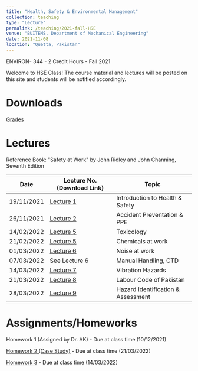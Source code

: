 ```yaml
---
title: "Health, Safety & Environmental Management"
collection: teaching
type: "Lecture"
permalink: /teaching/2021-fall-HSE
venue: "BUITEMS, Department of Mechanical Engineering"
date: 2021-11-08
location: "Quetta, Pakistan"
---
```


ENVIRON- 344 - 2 Credit Hours - Fall 2021

<!---
Health, Safety & Environmental Management
======
-->

Welcome to HSE Class! 
The course material and lectures will be posted on this site and students will be notified accordingly. 

Downloads
======

[Grades](https://github.com/kashifliaqat/kashifliaqat.github.io/raw/master/files/fall_2021/Grading_HSE.pdf)

Lectures
======
Reference Book: "Safety at Work" by John Ridley and John Channing, Seventh Edition

| **Date**   | **Lecture No. (Download Link)**                                                                                      | **Topic**                            |
|------------|----------------------------------------------------------------------------------------------------------------------|--------------------------------------|
| 19/11/2021 | [Lecture 1](https://github.com/kashifliaqat/kashifliaqat.github.io/raw/master/files/fall_2021/Lecture_1_HSE.pdf)     | Introduction to Health & Safety      |
| 26/11/2021 | [Lecture 2](https://github.com/kashifliaqat/kashifliaqat.github.io/raw/master/files/fall_2021/Lecture_2_HSE.pdf)     | Accident Preventation & PPE          |
| 14/02/2022 | [Lecture 5](https://github.com/kashifliaqat/kashifliaqat.github.io/raw/master/files/fall_2021/Lecture_5_HSE.pdf)     | Toxicology          		   |
| 21/02/2022 | [Lecture 5](https://github.com/kashifliaqat/kashifliaqat.github.io/raw/master/files/fall_2021/Lecture_5_HSE.pdf)     | Chemicals at work         	   |
| 01/03/2022 | [Lecture 6](https://github.com/kashifliaqat/kashifliaqat.github.io/raw/master/files/fall_2021/Lecture_6_HSE.pdf)     | Noise at work        	   |
| 07/03/2022 | See Lecture 6    | Manual Handling, CTD        	   |
| 14/03/2022 | [Lecture 7](https://github.com/kashifliaqat/kashifliaqat.github.io/raw/master/files/fall_2021/Lecture_7_HSE.pdf)     | Vibration Hazards        	   |
| 21/03/2022 | [Lecture 8](https://github.com/kashifliaqat/kashifliaqat.github.io/raw/master/files/fall_2021/Lecture_8_HSE.pdf)     | Labour Code of Pakistan      	   |
| 28/03/2022 | [Lecture 9](https://github.com/kashifliaqat/kashifliaqat.github.io/raw/master/files/fall_2021/Lecture_9_HSE.pdf)     | Hazard Identification & Assessment    |


Assignments/Homeworks
======
Homework 1 (Assigned by Dr. AK) - Due at class time (10/12/2021)

[Homework 2 (Case Study)](https://github.com/kashifliaqat/kashifliaqat.github.io/raw/master/files/fall_2021/Homework_1_HSE.pdf) - Due at class time (21/03/2022)

[Homework 3](https://github.com/kashifliaqat/kashifliaqat.github.io/raw/master/files/fall_2021/Homework_3_HSE.pdf) - Due at class time (14/03/2022)